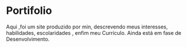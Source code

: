 # Portifolio
Aqui ,foi um site produzido por min, descrevendo meus interesses, habilidades, escolaridades , enfim meu Currículo. Ainda está em fase de Desenvolvimento.

